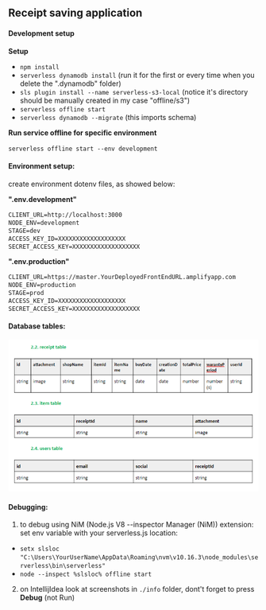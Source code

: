 ## Receipt saving application

#### Development setup
**Setup**
* `npm install`
* `serverless dynamodb install` (run it for the first or every time when you delete the ".dynamodb" folder)
* `sls plugin install --name serverless-s3-local` (notice it's directory should be manually created in my case "offline/s3")
* `serverless offline start`
* `serverless dynamodb --migrate` (this imports schema)

**Run service offline for specific environment**

`serverless offline start --env development`

#### Environment setup: 
create environment dotenv files, as showed below:

 **".env.development"**
```
CLIENT_URL=http://localhost:3000
NODE_ENV=development
STAGE=dev
ACCESS_KEY_ID=XXXXXXXXXXXXXXXXXXX
SECRET_ACCESS_KEY=XXXXXXXXXXXXXXXXXXX
```
**".env.production"**
```
CLIENT_URL=https://master.YourDeployedFrontEndURL.amplifyapp.com
NODE_ENV=production
STAGE=prod
ACCESS_KEY_ID=XXXXXXXXXXXXXXXXXXX
SECRET_ACCESS_KEY=XXXXXXXXXXXXXXXXXXX
```
#### Database tables: 
![](./info/db-tables.png)

#### Debugging:
1) to debug using NiM (Node.js V8 --inspector Manager (NiM)) extension:
set env variable with your serverless.js location:
* `setx slsloc "C:\Users\YourUserName\AppData\Roaming\nvm\v10.16.3\node_modules\serverless\bin\serverless"`
* `node --inspect %slsloc% offline start`
2) on IntellijIdea look at screenshots in `./info` folder, dont't forget to press **Debug** (not Run)
